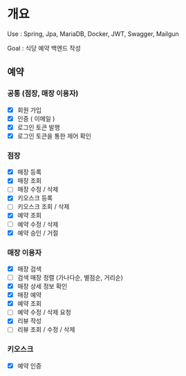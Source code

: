 # 개요



Use : Spring, Jpa, MariaDB, Docker, JWT, Swagger, Mailgun

Goal : 식당 예약 백엔드 작성


## 예약
### 공통 (점장, 매장 이용자)
- [x] 회원 가입
- [x] 인증 ( 이메일 )
- [x] 로그인 토큰 발행
- [x] 로그인 토큰을 통한 제어 확인

### 점장
- [x] 매장 등록
- [x] 매장 조회
- [ ] 매장 수정 / 삭제
- [x] 키오스크 등록
- [ ] 키오스크 조회 / 삭제
- [x] 예약 조회
- [ ] 예약 수정 / 삭제
- [x] 예약 승인 / 거절

### 매장 이용자
- [x] 매장 검색
- [ ] 검색 매장 정렬 (가나다순, 별점순, 거리순)
- [x] 매장 상세 정보 확인
- [x] 매장 예약
- [x] 예약 조회
- [ ] 예약 수정 / 삭제 요청
- [x] 리뷰 작성
- [ ] 리뷰 조회 / 수정 / 삭제

### 키오스크
- [x] 예약 인증

